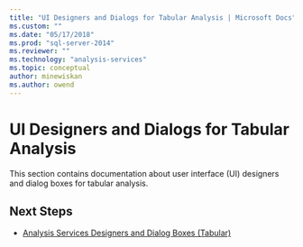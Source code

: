 ```yaml
---
title: "UI Designers and Dialogs for Tabular Analysis | Microsoft Docs"
ms.custom: ""
ms.date: "05/17/2018"
ms.prod: "sql-server-2014"
ms.reviewer: ""
ms.technology: "analysis-services"
ms.topic: conceptual
author: minewiskan
ms.author: owend
---
```

# UI Designers and Dialogs for Tabular Analysis

This section contains documentation about user interface (UI) designers and dialog boxes for tabular analysis.

## Next Steps

- [Analysis Services Designers and Dialog Boxes (Tabular)](../analysis-services-designers-and-dialog-boxes-tabular.md)

